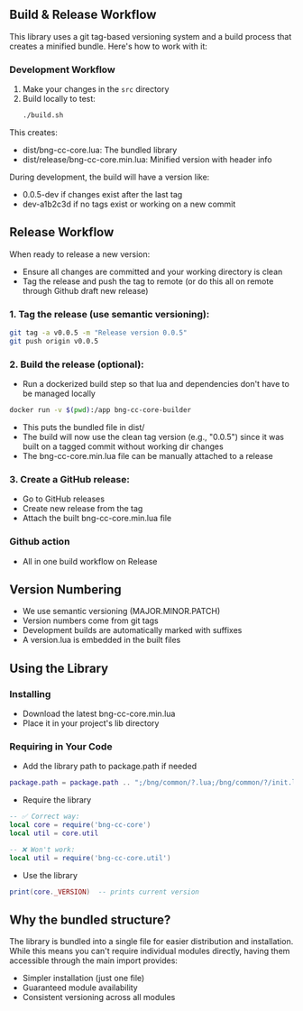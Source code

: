 ## Build & Release Workflow

This library uses a git tag-based versioning system and a build process that creates a minified bundle. Here's how to work with it:

### Development Workflow

1. Make your changes in the `src` directory
2. Build locally to test:
   ```bash
   ./build.sh
   ```

This creates:

- dist/bng-cc-core.lua: The bundled library
- dist/release/bng-cc-core.min.lua: Minified version with header info

During development, the build will have a version like:

- 0.0.5-dev if changes exist after the last tag
- dev-a1b2c3d if no tags exist or working on a new commit


## Release Workflow
When ready to release a new version:
- Ensure all changes are committed and your working directory is clean
- Tag the release and push the tag to remote (or do this all on remote through Github draft new release)

### 1. Tag the release (use semantic versioning):
```bash
git tag -a v0.0.5 -m "Release version 0.0.5"
git push origin v0.0.5
```

### 2. Build the release (optional):
- Run a dockerized build step so that lua and dependencies don't have to be managed locally
```bash
docker run -v $(pwd):/app bng-cc-core-builder
```
- This puts the bundled file in dist/ 
- The build will now use the clean tag version (e.g., "0.0.5") since it was built on a tagged commit without working dir changes
- The bng-cc-core.min.lua file can be manually attached to a release

### 3. Create a GitHub release:
- Go to GitHub releases
- Create new release from the tag
- Attach the built bng-cc-core.min.lua file

### Github action
- All in one build workflow on Release


## Version Numbering

- We use semantic versioning (MAJOR.MINOR.PATCH)
- Version numbers come from git tags
- Development builds are automatically marked with suffixes
- A version.lua is embedded in the built files

## Using the Library

### Installing
- Download the latest bng-cc-core.min.lua
- Place it in your project's lib directory

### Requiring in Your Code
- Add the library path to package.path if needed
```lua
package.path = package.path .. ";/bng/common/?.lua;/bng/common/?/init.lua"
```

- Require the library
```lua
-- ✅ Correct way:
local core = require('bng-cc-core')
local util = core.util

-- ❌ Won't work:
local util = require('bng-cc-core.util')
```

- Use the library
```lua
print(core._VERSION)  -- prints current version
```

## Why the bundled structure?
The library is bundled into a single file for easier distribution and installation. While this means you can't require individual modules directly, having them accessible through the main import provides:

- Simpler installation (just one file)
- Guaranteed module availability
- Consistent versioning across all modules